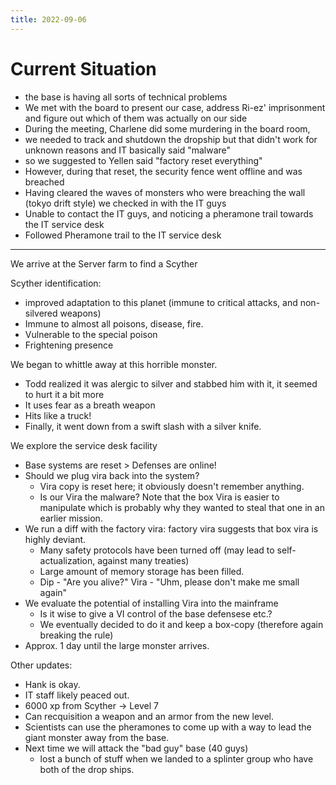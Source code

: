 ```yaml
---
title: 2022-09-06
---
```


# Current Situation

- the base is having all sorts of technical problems
- We met with the board to present our case, address Ri-ez' imprisonment and figure out which of them was actually on our side
- During the meeting, Charlene did some murdering in the board room, 
- we needed to track and shutdown the dropship but that didn't work for unknown reasons and IT basically said "malware"
- so we suggested to Yellen said "factory reset everything"
- However, during that reset, the security fence went offline and was breached
- Having cleared the waves of monsters who were breaching the wall (tokyo drift style) we checked in with the IT guys
- Unable to contact the IT guys, and noticing a pheramone trail towards the IT service desk
- Followed Pheramone trail to the IT service desk

---

We arrive at the Server farm to find a Scyther 

Scyther identification:
- improved adaptation to this planet (immune to critical attacks, and non-silvered weapons)
- Immune to almost all poisons, disease, fire. 
- Vulnerable to the special poison
- Frightening presence

We began to whittle away at this horrible monster. 
- Todd realized it was alergic to silver and stabbed him with it, it seemed to hurt it a bit more
- It uses fear as a breath weapon
- Hits like a truck!
- Finally, it went down from a swift slash with a silver knife. 

We explore the service desk facility
- Base systems are reset > Defenses are online! 
- Should we plug vira back into the system?
  - Vira copy is reset here; it obviously doesn't remember anything. 
  - Is our Vira the malware? Note that the box Vira is easier to manipulate which is probably why they wanted to steal that one in an earlier mission.
- We run a diff with the factory vira: factory vira suggests that box vira is highly deviant. 
  - Many safety protocols have been turned off (may lead to self-actualization, against many treaties)
  - Large amount of memory storage has been filled. 
  - Dip - "Are you alive?" Vira - "Uhm, please don't make me small again"
- We evaluate the potential of installing Vira into the mainframe
  - Is it wise to give a VI control of the base defensese etc.?
  - We eventually decided to do it and keep a box-copy  (therefore again breaking the rule)
- Approx. 1 day until the large monster arrives.

Other updates:
- Hank is okay. 
- IT staff likely peaced out.
- 6000 xp from Scyther -> Level 7
- Can recquisition a weapon and an armor from the new level.  
- Scientists can use the pheramones to come up with a way to lead the giant monster away from the base. 
- Next time we will attack the "bad guy" base (40 guys)
  - lost a bunch of stuff when we landed to a splinter group who have both of the drop ships. 
